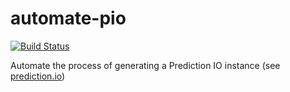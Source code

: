 # automate-pio
[![Build Status](https://travis-ci.org/Guidofaassen/automate-pio.svg?branch=master)](https://travis-ci.org/Guidofaassen/automate-pio)

Automate the process of generating a Prediction IO instance (see [prediction.io](prediction.io))
